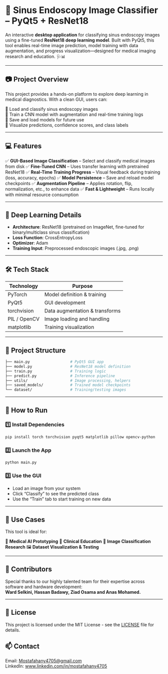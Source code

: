 # 🧠 Sinus Endoscopy Image Classifier – PyQt5 + ResNet18

An interactive **desktop application** for classifying sinus endoscopy images using a fine-tuned **ResNet18 deep learning model**. Built with PyQt5, this tool enables real-time image prediction, model training with data augmentation, and progress visualization—designed for medical imaging research and education. 🩺📊

---

## 📷 Project Overview

This project provides a hands-on platform to explore deep learning in medical diagnostics. With a clean GUI, users can:

🔹 Load and classify sinus endoscopy images <br>
🔹 Train a CNN model with augmentation and real-time training logs <br>
🔹 Save and load models for future use <br>
🔹 Visualize predictions, confidence scores, and class labels 

---

## 💻 Features

✅ **GUI-Based Image Classification** – Select and classify medical images from disk
✅ **Fine-Tuned CNN** – Uses transfer learning with pretrained ResNet18
✅ **Real-Time Training Progress** – Visual feedback during training (loss, accuracy, epochs)
✅ **Model Persistence** – Save and reload model checkpoints
✅ **Augmentation Pipeline** – Applies rotation, flip, normalization, etc., to enhance data
✅ **Fast & Lightweight** – Runs locally with minimal resource consumption

---

## 🧠 Deep Learning Details

* **Architecture**: ResNet18 (pretrained on ImageNet, fine-tuned for binary/multiclass sinus classification)
* **Loss Function**: CrossEntropyLoss
* **Optimizer**: Adam
* **Training Input**: Preprocessed endoscopic images (.jpg, .png)

---

## 🛠️ Tech Stack

| Technology   | Purpose                        |
| ------------ | ------------------------------ |
| PyTorch      | Model definition & training    |
| PyQt5        | GUI development                |
| torchvision  | Data augmentation & transforms |
| PIL / OpenCV | Image loading and handling     |
| matplotlib   | Training visualization         |

---

## 📁 Project Structure

```bash
├── main.py                  # PyQt5 GUI app
├── model.py                 # ResNet18 model definition
├── train.py                 # Training logic
├── predict.py               # Inference pipeline
├── utils/                   # Image processing, helpers
├── saved_models/            # Trained model checkpoints
└── dataset/                 # Training/testing images
```

---

## 🚀 How to Run

### 1️⃣ Install Dependencies

```bash
pip install torch torchvision pyqt5 matplotlib pillow opencv-python
```

### 2️⃣ Launch the App

```bash
python main.py
```

### 3️⃣ Use the GUI

* Load an image from your system
* Click “Classify” to see the predicted class
* Use the “Train” tab to start training on new data

---

## 🔬 Use Cases

This tool is ideal for:

🧪 **Medical AI Prototyping**
🏥 **Clinical Education**
🧠 **Image Classification Research**
🖼️ **Dataset Visualization & Testing**

---

## 🙌 Contributors
Special thanks to our highly talented team for their expertise across software and hardware development:  
**Ward Selkini, Hassan Badawy, Ziad Osama and Anas Mohamed.**  

---

## 📝 License
This project is licensed under the MIT License - see the [LICENSE](https://github.com/Jiro75/Sinus-Endoscopy-Image-Classifier/blob/0f6d9bcfd323892e3ac9dee479d2d0c20b163c9f/LICENSE) file for details.

## 📫 Contact
Email: Mostafahany4705@gmail.com <br>
LinkedIn: www.linkedin.com/in/mostafahany4705
